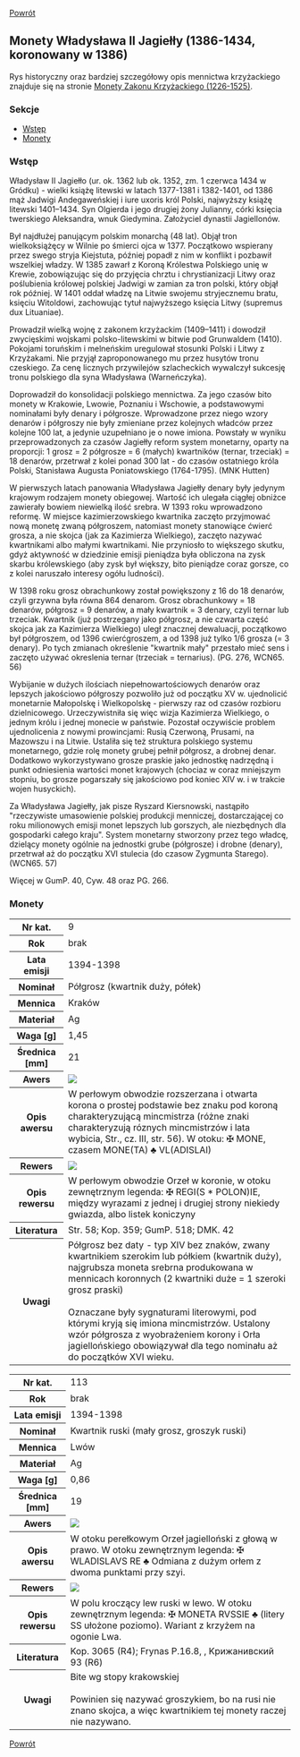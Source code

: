 [Powrót](../)


## Monety Władysława II Jagiełły (1386-1434, koronowany w 1386)

Rys historyczny oraz bardziej szczegółowy opis mennictwa krzyżackiego znajduje się na stronie [Monety Zakonu Krzyżackiego (1226-1525)](https://numizmatyka.satola.net/pages/Monety_Zakonu_Krzyzackiego.html).

### Sekcje
- [Wstęp](#m1)
- [Monety](#m2)



<a id='m1'></a>
### Wstęp

Władysław II Jagiełło (ur. ok. 1362 lub ok. 1352, zm. 1 czerwca 1434 w Gródku) - wielki książę litewski w latach 1377-1381 i 1382-1401, od 1386 mąż Jadwigi Andegaweńskiej i iure uxoris król Polski, najwyższy książę litewski 1401–1434. Syn Olgierda i jego drugiej żony Julianny, córki księcia twerskiego Aleksandra, wnuk Giedymina. Założyciel dynastii Jagiellonów.

Był najdłużej panującym polskim monarchą (48 lat). Objął tron wielkoksiążęcy w Wilnie po śmierci ojca w 1377. Początkowo wspierany przez swego stryja Kiejstuta, później popadł z nim w konflikt i pozbawił wszelkiej władzy. W 1385 zawarł z Koroną Królestwa Polskiego unię w Krewie, zobowiązując się do przyjęcia chrztu i chrystianizacji Litwy oraz poślubienia królowej polskiej Jadwigi w zamian za tron polski, który objął rok później. W 1401 oddał władzę na Litwie swojemu stryjecznemu bratu, księciu Witoldowi, zachowując tytuł najwyższego księcia Litwy (supremus dux Lituaniae).

Prowadził wielką wojnę z zakonem krzyżackim (1409–1411) i dowodził zwycięskimi wojskami polsko-litewskimi w bitwie pod Grunwaldem (1410). Pokojami toruńskim i melneńskim uregulował stosunki Polski i Litwy z Krzyżakami. Nie przyjął zaproponowanego mu przez husytów tronu czeskiego. Za cenę licznych przywilejów szlacheckich wywalczył sukcesję tronu polskiego dla syna Władysława (Warneńczyka).

Doprowadził do konsolidacji polskiego mennictwa. Za jego czasów bito monety w Krakowie, Lwowie, Poznaniu i Wschowie, a podstawowymi nominałami były denary i półgrosze. Wprowadzone przez niego wzory denarów i półgroszy nie były zmieniane przez kolejnych władców przez kolejne 100 lat, a jedynie uzupełniano je o nowe imiona. Powstały w wyniku przeprowadzonych za czasów Jagiełły reform system monetarny, oparty na proporcji: 1 grosz = 2 półgrosze = 6 (małych) kwartników (ternar, trzeciak) = 18 denarów, przetrwał z kolei ponad 300 lat - do czasów ostatniego króla Polski, Stanisława Augusta Poniatowskiego (1764-1795). (MNK Hutten)

W pierwszych latach panowania Władysława Jagiełły denary były jedynym krajowym rodzajem monety obiegowej. Wartość ich ulegała ciągłej obniżce zawierały bowiem niewielką ilość srebra. W 1393 roku wprowadzono reformę. W miejsce kazimierzowskiego kwartnika zaczęto przyjmować nową monetę zwaną półgroszem, natomiast monety stanowiące ćwierć grosza, a nie skojca (jak za Kazimierza Wielkiego), zaczęto nazywać kwartnikami albo małymi kwartnikami. Nie przyniosło to większego skutku, gdyż aktywność w dziedzinie emisji pieniądza była obliczona na zysk skarbu królewskiego (aby zysk był większy, bito pieniądze coraz gorsze, co z kolei naruszało interesy ogółu ludności).

W 1398 roku grosz obrachunkowy został powiększony z 16 do 18 denarów, czyli grzywna była równa 864 denarom. Grosz obrachunkowy = 18 denarów, półgrosz = 9 denarów, a mały kwartnik = 3 denary, czyli ternar lub trzeciak. Kwartnik (już postrzegany jako półgrosz, a nie czwarta część skojca jak za Kazimierza Wielkiego) uległ znacznej dewaluacji, początkowo był półgroszem, od 1396 cwierćgroszem, a od 1398 już tylko 1/6 grosza (= 3 denary). Po tych zmianach określenie "kwartnik mały" przestało mieć sens i zaczęto używać okreslenia ternar (trzeciak = ternarius). (PG. 276, WCN65. 56)

Wybijanie w dużych ilościach niepełnowartościowych denarów oraz lepszych jakościowo półgroszy pozwoliło już od początku XV w. ujednolicić monetarnie Małopolskę i Wielkopolskę - pierwszy raz od czasów rozbioru dzielnicowego. Urzeczywistniła się więc wizja Kazimierza Wielkiego, o jednym królu i jednej monecie w państwie. Pozostał oczywiście problem ujednolicenia z nowymi prowincjami: Rusią Czerwoną, Prusami, na Mazowszu i na Litwie. Ustaliła się też struktura polskiego systemu monetarnego, gdzie rolę monety grubej pełnił półgrosz, a drobnej denar. Dodatkowo wykorzystywano grosze praskie jako jednostkę nadrzędną i punkt odniesienia wartości monet krajowych (chociaz w coraz mniejszym stopniu, bo grosze pogarszały się jakościowo pod koniec XIV w. i w trakcie wojen husyckich). 

Za Władysława Jagiełły, jak pisze Ryszard Kiersnowski, nastąpiło "rzeczywiste umasowienie polskiej produkcji menniczej, dostarczającej co roku milionowych emisji monet lepszych lub gorszych, ale niezbędnych dla gospodarki całego kraju". System monetarny stworzony przez tego władcę, dzielący monety ogólnie na jednostki grube (półgrosze) i drobne (denary), przetrwał aż do początku XVI stulecia (do czasow Zygmunta Starego). (WCN65. 57)

Więcej w GumP. 40, Cyw. 48 oraz PG. 266.


<a id='m2'></a>
### Monety

<table class="center">
  <tr>
    <th>Nr kat.</th>
    <td>9</td>
  </tr>
  <tr>
    <th>Rok</th>
    <td>brak</td>
  </tr>
  <tr>
    <th>Lata emisji</th>
    <td>1394-1398</td>
  </tr>
  <tr>
    <th>Nominał</th>
    <td>Półgrosz (kwartnik duży, półek)</td>
  </tr>
  <tr>
    <th>Mennica</th>
    <td>Kraków</td>
  </tr>
  <tr>
    <th>Materiał</th>
    <td>Ag</td>
  </tr>
  <tr>
    <th>Waga [g]</th>
    <td>1,45</td>
  </tr>
  <tr>
    <th>Średnica [mm]</th>
    <td>21</td>
  </tr>
  <tr>
    <th>Awers</th>
    <td><img src="images/0009 - 1386-1434 - polgrosz - Wladyslaw II Jagiello - awers.jpg"/></td>
  </tr>
  <tr>
    <th>Opis awersu</th>
    <td>W perłowym obwodzie rozszerzana i otwarta korona o prostej podstawie bez znaku pod koroną charakteryzującą mincmistrza (różne znaki charakteryzują róznych mincmistrzów i lata wybicia, Str., cz. III, str. 56). W otoku: ✠ MONE, czasem MONE(TA) ♣ VL(ADISLAI)</td>
  </tr>
  <tr>
    <th>Rewers</th>
    <td><img src="images/0009 - 1386-1434 - polgrosz - Wladyslaw II Jagiello - rewers.jpg"/></td>
  </tr>
  <tr>
    <th>Opis rewersu</th>
    <td>W perłowym obwodzie Orzeł w koronie, w otoku zewnętrznym legenda: ✠ REGI(S * POLON)IE, między wyrazami z jednej i drugiej strony niekiedy gwiazda, albo listek koniczyny</td>
  </tr>
  <tr>
    <th>Literatura</th>
    <td>Str. 58; Kop. 359; GumP. 518; DMK. 42</td>
  </tr>
  <tr>
    <th>Uwagi</th>
    <td>Półgrosz bez daty - typ XIV bez znaków, zwany kwartnikiem szerokim lub półkiem (kwartnik duży), najgrubsza moneta srebrna produkowana w mennicach koronnych (2 kwartniki duże = 1 szeroki grosz praski) <br /><br />Oznaczane były sygnaturami literowymi, pod którymi kryją się imiona mincmistrzów. Ustalony wzór półgrosza z wyobrażeniem korony i Orła jagiellońskiego obowiązywał dla tego nominału aż do początków XVI wieku.</td>
  </tr>
</table>

<table class="center">
  <tr>
    <th>Nr kat.</th>
    <td>113</td>
  </tr>
  <tr>
    <th>Rok</th>
    <td>brak</td>
  </tr>
  <tr>
    <th>Lata emisji</th>
    <td>1394-1398</td>
  </tr>
  <tr>
    <th>Nominał</th>
    <td>Kwartnik ruski (mały grosz, groszyk ruski)</td>
  </tr>
  <tr>
    <th>Mennica</th>
    <td>Lwów</td>
  </tr>
  <tr>
    <th>Materiał</th>
    <td>Ag</td>
  </tr>
  <tr>
    <th>Waga [g]</th>
    <td>0,86</td>
  </tr>
  <tr>
    <th>Średnica [mm]</th>
    <td>19</td>
  </tr>
  <tr>
    <th>Awers</th>
    <td><img src="images/0113 - 1394-1398 - groszyk (kwartnik) ruski - Wladyslaw II Jagiello - lwow - awers.jpg"/></td>
  </tr>
  <tr>
    <th>Opis awersu</th>
    <td>W otoku perełkowym Orzeł jagielloński z głową w prawo. W otoku zewnętrznym legenda: ✠ WLADISLAVS RE ♣ Odmiana z dużym orłem z dwoma punktami przy szyi.</td>
  </tr>
  <tr>
    <th>Rewers</th>
    <td><img src="images/0113 - 1394-1398 - groszyk (kwartnik) ruski - Wladyslaw II Jagiello - lwow - rewers.jpg"/></td>
  </tr>
  <tr>
    <th>Opis rewersu</th>
    <td>W polu kroczący lew ruski w lewo. W otoku zewnętrznym legenda: ✠ MONETA RVSSIE ♣ (litery SS ułożone poziomo). Wariant z krzyżem na ogonie Lwa.</td>
  </tr>
  <tr>
    <th>Literatura</th>
    <td>Kop. 3065 (R4); Frynas P.16.8, , Kрижанивский 93 (R6)</td>
  </tr>
  <tr>
    <th>Uwagi</th>
    <td>Bite wg stopy krakowskiej <br /><br />Powinien się nazywać groszykiem, bo na rusi nie znano skojca, a więc kwartnikiem tej monety raczej nie nazywano.</td>
  </tr>
</table>


[Powrót](../)